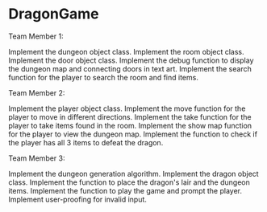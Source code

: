 # DragonGame
Team Member 1:

Implement the dungeon object class.
Implement the room object class.
Implement the door object class.
Implement the debug function to display the dungeon map and connecting doors in text art.
Implement the search function for the player to search the room and find items.

Team Member 2:

Implement the player object class.
Implement the move function for the player to move in different directions.
Implement the take function for the player to take items found in the room.
Implement the show map function for the player to view the dungeon map.
Implement the function to check if the player has all 3 items to defeat the dragon.

Team Member 3:

Implement the dungeon generation algorithm.
Implement the dragon object class.
Implement the function to place the dragon's lair and the dungeon items.
Implement the function to play the game and prompt the player.
Implement user-proofing for invalid input.
